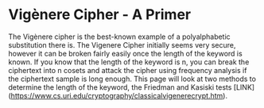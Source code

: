 # Vigènere Cipher - A Primer
 The Vigènere cipher is the best-known example of a polyalphabetic substitution there is. The Vigenere Cipher initially seems very secure, however it can be broken fairly easily once the length of the keyword is known. If you know that the length of the keyword is n, you can break the ciphertext into n cosets and attack the cipher using frequency analysis if the ciphertext sample is long enough. This page will look at two methods to determine the length of the keyword, the Friedman and Kasiski tests \[LINK\](https://www.cs.uri.edu/cryptography/classicalvigenerecrypt.htm).
